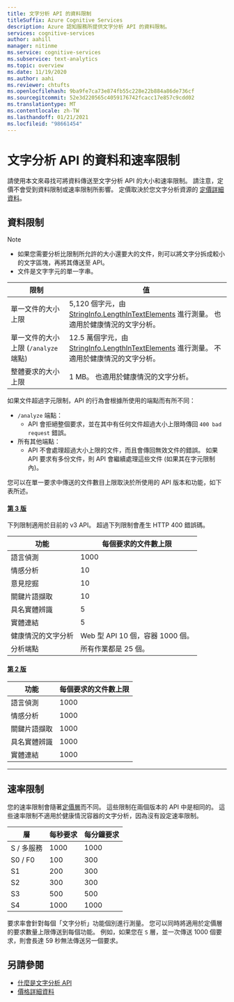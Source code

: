 ```yaml
---
title: 文字分析 API 的資料限制
titleSuffix: Azure Cognitive Services
description: Azure 認知服務所提供文字分析 API 的資料限制。
services: cognitive-services
author: aahill
manager: nitinme
ms.service: cognitive-services
ms.subservice: text-analytics
ms.topic: overview
ms.date: 11/19/2020
ms.author: aahi
ms.reviewer: chtufts
ms.openlocfilehash: 9ba9fe7ca73e874fb55c228e22b884a86de736cf
ms.sourcegitcommit: 52e3d220565c4059176742fcacc17e857c9cdd02
ms.translationtype: MT
ms.contentlocale: zh-TW
ms.lasthandoff: 01/21/2021
ms.locfileid: "98661454"
---
```

# <a name="data-and-rate-limits-for-the-text-analytics-api"></a>文字分析 API 的資料和速率限制
<a name="data-limits"></a>

請使用本文來尋找可將資料傳送至文字分析 API 的大小和速率限制。 請注意，定價不會受到資料限制或速率限制所影響。 定價取決於您文字分析資源的 [定價詳細資料](https://azure.microsoft.com/pricing/details/cognitive-services/text-analytics/)。

## <a name="data-limits"></a>資料限制

> [!NOTE]
> * 如果您需要分析比限制所允許的大小還要大的文件，則可以將文字分拆成較小的文字區塊，再將其傳送至 API。 
> * 文件是文字字元的單一字串。  

| 限制 | 值 |
|------------------------|---------------|
| 單一文件的大小上限 | 5,120 個字元，由 [StringInfo.LengthInTextElements](/dotnet/api/system.globalization.stringinfo.lengthintextelements) 進行測量。 也適用於健康情況的文字分析。 |
| 單一文件的大小上限 (`/analyze` 端點)  | 12.5 萬個字元，由 [StringInfo.LengthInTextElements](/dotnet/api/system.globalization.stringinfo.lengthintextelements) 進行測量。 不適用於健康情況的文字分析。 |
| 整體要求的大小上限 | 1 MB。 也適用於健康情況的文字分析。 |


如果文件超過字元限制，API 的行為會根據所使用的端點而有所不同：

* `/analyze` 端點：
  * API 會拒絕整個要求，並在其中有任何文件超過大小上限時傳回 `400 bad request` 錯誤。
* 所有其他端點：  
  * API 不會處理超過大小上限的文件，而且會傳回無效文件的錯誤。 如果 API 要求有多份文件，則 API 會繼續處理這些文件 (如果其在字元限制內)。

您可以在單一要求中傳送的文件數目上限取決於所使用的 API 版本和功能，如下表所述。

#### <a name="version-3"></a>[第 3 版](#tab/version-3)

下列限制適用於目前的 v3 API。 超過下列限制會產生 HTTP 400 錯誤碼。


| 功能 | 每個要求的文件數上限 | 
|----------|-----------|
| 語言偵測 | 1000 |
| 情感分析 | 10 |
| 意見挖掘 | 10 |
| 關鍵片語擷取 | 10 |
| 具名實體辨識 | 5 |
| 實體連結 | 5 |
| 健康情況的文字分析  | Web 型 API 10 個，容器 1000 個。 |
| 分析端點 | 所有作業都是 25 個。 |

#### <a name="version-2"></a>[第 2 版](#tab/version-2)

| 功能 | 每個要求的文件數上限 | 
|----------|-----------|
| 語言偵測 | 1000 |
| 情感分析 | 1000 |
| 關鍵片語擷取 | 1000 |
| 具名實體辨識 | 1000 |
| 實體連結 | 1000 |

---

## <a name="rate-limits"></a>速率限制

您的速率限制會隨著[定價層](https://azure.microsoft.com/pricing/details/cognitive-services/text-analytics/)而不同。 這些限制在兩個版本的 API 中是相同的。 這些速率限制不適用於健康情況容器的文字分析，因為沒有設定速率限制。

| 層          | 每秒要求 | 每分鐘要求 |
|---------------|---------------------|---------------------|
| S / 多服務 | 1000                | 1000                |
| S0 / F0         | 100                 | 300                 |
| S1            | 200                 | 300                 |
| S2            | 300                 | 300                 |
| S3            | 500                 | 500                 |
| S4            | 1000                | 1000                |

要求率會針對每個「文字分析」功能個別進行測量。 您可以同時將適用於定價層的要求數量上限傳送到每個功能。 例如，如果您在 `S` 層，並一次傳送 1000 個要求，則會長達 59 秒無法傳送另一個要求。


## <a name="see-also"></a>另請參閱

* [什麼是文字分析 API](../overview.md)
* [價格詳細資料](https://azure.microsoft.com/pricing/details/cognitive-services/text-analytics/)

